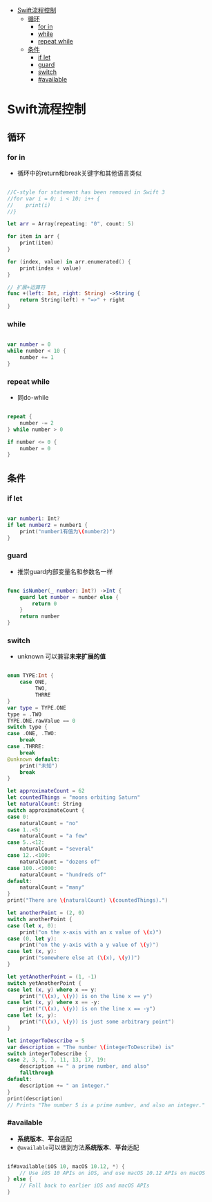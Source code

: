 <!--
 * @Author: tangdaoyong
 * @Date: 2021-02-03 15:50:36
 * @LastEditors: tangdaoyong
 * @LastEditTime: 2021-02-03 15:54:31
 * @Description: Swift流程控制
-->
<!-- TOC -->

- [Swift流程控制](#swift流程控制)
    - [循环](#循环)
        - [for in](#for-in)
        - [while](#while)
        - [repeat while](#repeat-while)
    - [条件](#条件)
        - [if let](#if-let)
        - [guard](#guard)
        - [switch](#switch)
        - [#available](#available)

<!-- /TOC -->
# Swift流程控制
 
## 循环

### for in
 
 * 循环中的return和break关键字和其他语言类似
 
```swift

//C-style for statement has been removed in Swift 3
//for var i = 0; i < 10; i++ {
//    print(i)
//}

let arr = Array(repeating: "0", count: 5)

for item in arr {
    print(item)
}

for (index, value) in arr.enumerated() {
    print(index + value)
}

// 扩展+运算符
func +(left: Int, right: String) ->String {
    return String(left) + "=>" + right
}

```
 
### while
 
```swift

var number = 0
while number < 10 {
    number += 1
}

```
 
### repeat while
 
 * 同do-while
 
```swift

repeat {
    number -= 2
} while number > 0

if number <= 0 {
    number = 0
}

```
 
## 条件
 
### if let
 
```swift

var number1: Int?
if let number2 = number1 {
    print("number1有值为\(number2)")
}

```
 
### guard
 
 * 推崇guard内部变量名和参数名一样
 
```swift

func isNumber(_ number: Int?) ->Int {
    guard let number = number else {
        return 0
    }
    return number
}

```
 
### switch
 
 * unknown 可以兼容**未来扩展的值**
 
```swift

enum TYPE:Int {
    case ONE,
         TWO,
         THRRE
}
var type = TYPE.ONE
type = .TWO
TYPE.ONE.rawValue == 0
switch type {
case .ONE, .TWO:
    break
case .THRRE:
    break
@unknown default:
    print("未知")
    break
}

let approximateCount = 62
let countedThings = "moons orbiting Saturn"
let naturalCount: String
switch approximateCount {
case 0:
    naturalCount = "no"
case 1..<5:
    naturalCount = "a few"
case 5..<12:
    naturalCount = "several"
case 12..<100:
    naturalCount = "dozens of"
case 100..<1000:
    naturalCount = "hundreds of"
default:
    naturalCount = "many"
}
print("There are \(naturalCount) \(countedThings).")

let anotherPoint = (2, 0)
switch anotherPoint {
case (let x, 0):
    print("on the x-axis with an x value of \(x)")
case (0, let y):
    print("on the y-axis with a y value of \(y)")
case let (x, y):
    print("somewhere else at (\(x), \(y))")
}

let yetAnotherPoint = (1, -1)
switch yetAnotherPoint {
case let (x, y) where x == y:
    print("(\(x), \(y)) is on the line x == y")
case let (x, y) where x == -y:
    print("(\(x), \(y)) is on the line x == -y")
case let (x, y):
    print("(\(x), \(y)) is just some arbitrary point")
}

let integerToDescribe = 5
var description = "The number \(integerToDescribe) is"
switch integerToDescribe {
case 2, 3, 5, 7, 11, 13, 17, 19:
    description += " a prime number, and also"
    fallthrough
default:
    description += " an integer."
}
print(description)
// Prints "The number 5 is a prime number, and also an integer."

```
 
### #available
 
 * **系统版本**、**平台**适配
 * `@available`可以做到方法**系统版本**、**平台**适配
 
```swift

if#available(iOS 10, macOS 10.12, *) {
    // Use iOS 10 APIs on iOS, and use macOS 10.12 APIs on macOS
} else {
    // Fall back to earlier iOS and macOS APIs
}
```